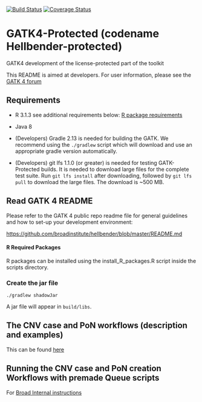 [![Build Status](https://travis-ci.org/broadinstitute/gatk-protected.svg?branch=master)](https://travis-ci.org/broadinstitute/gatk-protected)
[![Coverage Status](https://coveralls.io/repos/broadinstitute/gatk-protected/badge.svg?branch=master&service=github)](https://coveralls.io/github/broadinstitute/gatk-protected?branch=master)

GATK4-Protected (codename Hellbender-protected)
===============================================

GATK4 development of the license-protected part of the toolkit

This README is aimed at developers.  For user information, please see the [GATK 4 forum](http://http://gatkforums.broadinstitute.org/gatk/categories/gatk-4-alpha)

Requirements
------------
* R 3.1.3 see additional requirements below: [R package requirements](#r-required-packages)

* Java 8

* (Developers) Gradle 2.13 is needed for building the GATK. We recommend using the `./gradlew` script which will
download and use an appropriate gradle version automatically.

* (Developers) git lfs 1.1.0 (or greater) is needed for testing GATK-Protected builds.  It is needed to download large files for the complete test suite. Run ``git lfs install`` after downloading, followed by ``git lfs pull`` to download the large files. The download is ~500 MB.

Read GATK 4 README
------------------------

Please refer to the GATK 4 public repo readme file for general guidelines and how to set-up your development environment:

https://github.com/broadinstitute/hellbender/blob/master/README.md


#### R Required Packages
R packages can be installed using the install_R_packages.R script inside the scripts directory.

### Create the jar file

`` ./gradlew shadowJar ``

A jar file will appear in ``build/libs``.

The CNV case and PoN workflows (description and examples)
---------------------------------------------------------

This can be found [here](http://gatkforums.broadinstitute.org/gatk/discussion/6791/description-and-examples-of-the-steps-in-the-cnv-case-and-cnv-pon-creation-workflows)


Running the CNV case and PoN creation Workflows with premade Queue scripts
--------------------------------------------------------------------------

For [Broad Internal instructions](http://gatkforums.broadinstitute.org/gatk/discussion/6786/howto-run-gatk-cnv-using-premade-queue-scripts-broad-internal)

